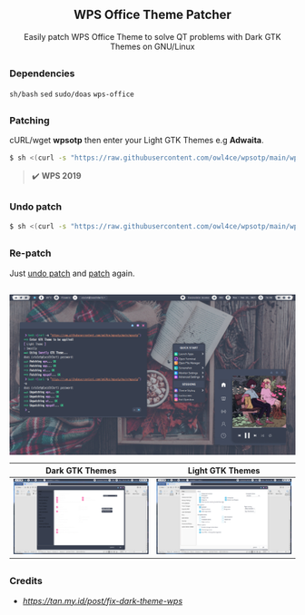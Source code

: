 <h2 align="center">WPS Office Theme Patcher</h2>

<p align="center">Easily patch WPS Office Theme to solve QT problems with Dark GTK Themes on GNU/Linux</p>

##  
### Dependencies <img alt="" align="right" src="https://badges.pufler.dev/visits/owl4ce/wpsotp?style=flat-square&label=&color=000000&logo=GitHub&logoColor=white&labelColor=373e4d"/>
`sh/bash` `sed` `sudo/doas` `wps-office`

##  
### Patching
cURL/wget **wpsotp** then enter your Light GTK Themes e.g **Adwaita**.
```sh
$ sh <(curl -s "https://raw.githubusercontent.com/owl4ce/wpsotp/main/wpsotp")
```

> :heavy_check_mark: **WPS 2019**

##  
### Undo patch
```sh
$ sh <(curl -s "https://raw.githubusercontent.com/owl4ce/wpsotp/main/wpsotp") -u
```

##  
### Re-patch
Just [undo patch](#undo-patch) and [patch](#patching) again.

##  

<p align="center"><img src="./screenshots/wpsotp.jpg" align="center"/></p>

Dark GTK Themes|Light GTK Themes
|--|--|
<img src="./screenshots/dark-theme.jpg"/>|<img src="./screenshots/light-theme.jpg"/>

##  
### Credits
- *https://tan.my.id/post/fix-dark-theme-wps*
